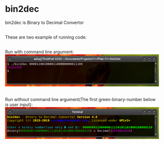 # bin2dec
bin2dec is Binary to Decimal Convertor<br/><br/>

These are two example of running code:<br/><br/>

Run with command line argument:<br/>
<img alt="An Example of Running bin2dec with Command Line Argument" src="https://raw.githubusercontent.com/ArdeshirV/resources/master/bin2dec/bin2decRunWithCommandLineArgument.png?token=AsrKoDO2HYzWpHzhWp_-9a-BVViEdQvrks5cZrQGwA%3D%3D"><br/><br/>

Run without command line argument(The first green-binary-number below is user input):<br/>
<img alt="An Example of Running bin2dec without Command Line Argument" src="https://raw.githubusercontent.com/ArdeshirV/resources/master/bin2dec/bin2decRunWithoutCommandLine.png?token=AsrKoLNxqB0xDPgb1SDDSSuO4nfg3hPBks5cZrPUwA%3D%3D"><br/><br/>
